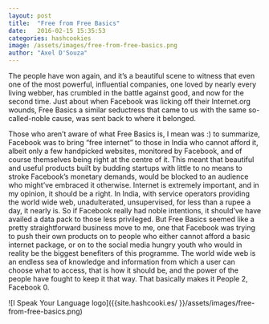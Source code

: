 ```yaml
---
layout: post
title:  "Free from Free Basics"
date:   2016-02-15 15:35:53
categories: hashcookies
image: /assets/images/free-from-free-basics.png
author: "Axel D'Souza"
---
```


The people have won again, and it’s a beautiful scene to witness that even one of the most powerful, influential companies, one loved by nearly every living webber, has crumbled in the battle against good, and now for the second time. Just about when Facebook was licking off their Internet.org wounds, Free Basics a similar seductress that came to us with the same so-called-noble cause, was sent back to where it belonged. 

Those who aren’t aware of what Free Basics is, I mean was :) to summarize, Facebook was to bring “free internet” to those in India who cannot afford it, albeit only a few handpicked websites, monitored by Facebook, and of course themselves being right at the centre of it. This meant that beautiful and useful products built by budding startups with little to no means to stroke Facebook’s monetary demands,  would be blocked to an audience who might’ve embraced it otherwise. Internet is extremely important, and in my opinion, it should be a right. In India, with service operators providing the world wide web, unadulterated, unsupervised, for less than a rupee a day, it nearly is. So if Facebook really had noble intentions, it should’ve have availed a data pack to those less privileged. But Free Basics seemed like a pretty straightforward business move to me, one that Facebook was trying to push their own products on to people who either cannot afford a basic internet package, or on to the social media hungry youth who would in reality be the biggest benefiters of this programme.  The world wide web is an endless sea of knowledge and information from which a user can choose what to access, that is how it should be, and the power of the people have fought to keep it that way. That basically makes it People 2, Facebook 0.

<span style="padding-top: 50px;">![I Speak Your Language logo]({{site.hashcooki.es/ }}/assets/images/free-from-free-basics.png)</span>